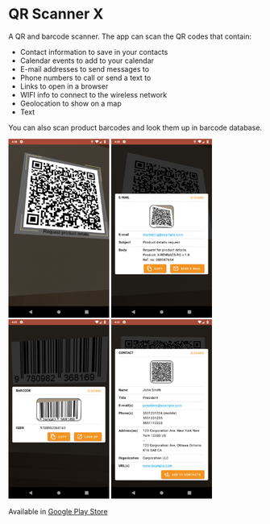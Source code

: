 # QR Scanner X
A QR and barcode scanner. The app can scan the QR codes that contain:
* Contact information to save in your contacts
* Calendar events to add to your calendar
* E-mail addresses to send messages to
* Phone numbers to call or send a text to
* Links to open in a browser
* WIFI info to connect to the wireless network
* Geolocation to show on a map
* Text

You can also scan product barcodes and look them up in barcode database.

<img src="/screenshots/Screenshot_1604939933.png" width=200> <img src="/screenshots/Screenshot_1604939952.png" width=200> <img src="/screenshots/Screenshot_1604940090.png" width=200> <img src="/screenshots/Screenshot_1604940720.png" width=200>  

Available in [Google Play Store](https://play.google.com/store/apps/details?id=pl.polciuta.qrscanner)
